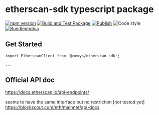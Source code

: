 # etherscan-sdk typescript package

[![npm version](https://img.shields.io/npm/v/@nexys/etherscan-sdk.svg)](https://www.npmjs.com/package/@nexys/etherscan-sdk)
[![Build and Test Package](https://github.com/nexys-system/etherscan-sdk/actions/workflows/test.yml/badge.svg)](https://github.com/nexys-system/etherscan-sdk/actions/workflows/test.yml)
[![Publish](https://github.com/nexys-system/etherscan-sdk/actions/workflows/publish.yml/badge.svg)](https://github.com/nexys-system/etherscan-sdk/actions/workflows/publish.yml)
![Code style](https://img.shields.io/badge/code_style-prettier-ff69b4.svg)
[![Bundlephobia](https://badgen.net/bundlephobia/min/@nexys/etherscan-sdk)](https://bundlephobia.com/result?p=@nexys/etherscan-sdk)

## Get Started

```
import EtherscanClient from '@nexys/etherscan-sdk';

...
```


## Official API doc

https://docs.etherscan.io/api-endpoints/

seems to have the same interface but no restriction [not tested yet]
https://blockscout.com/eth/mainnet/api-docs
